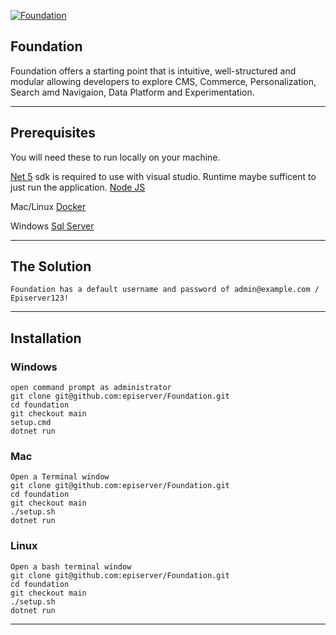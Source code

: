 <a href="https://github.com/episerver/Foundation"><img src="http://ux.episerver.com/images/logo.png" title="Foundation" alt="Foundation"></a>

## Foundation 

Foundation offers a starting point that is intuitive, well-structured and modular allowing developers to explore CMS, Commerce, Personalization, Search amd Navigaion, Data Platform and Experimentation.

---

## Prerequisites

You will need these to run locally on your machine.

[Net 5](https://dotnet.microsoft.com/download/dotnet/5.0) sdk is required to use with visual studio.  Runtime maybe sufficent to just run the application.
[Node JS](https://nodejs.org/en/download/)

Mac/Linux
[Docker](https://docs.docker.com/desktop/mac/install/)

Windows
[Sql Server](https://www.microsoft.com/en-us/sql-server/sql-server-downloads)

---

## The Solution

`Foundation has a default username and password of admin@example.com / Episerver123!`

---

## Installation

### Windows

```
open command prompt as administrator
git clone git@github.com:episerver/Foundation.git
cd foundation
git checkout main
setup.cmd 
dotnet run
```

### Mac

```
Open a Terminal window
git clone git@github.com:episerver/Foundation.git
cd foundation
git checkout main
./setup.sh
dotnet run
```

### Linux

```
Open a bash terminal window
git clone git@github.com:episerver/Foundation.git
cd foundation
git checkout main
./setup.sh
dotnet run
```

---